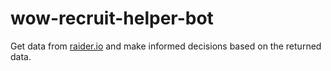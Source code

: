 # wow-recruit-helper-bot

Get data from [raider.io](https://raider.io/api) and make informed decisions based on the returned data.